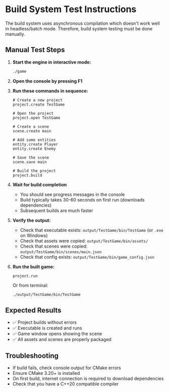 # Build System Test Instructions

The build system uses asynchronous compilation which doesn't work well in headless/batch mode.
Therefore, build system testing must be done manually.

## Manual Test Steps

1. **Start the engine in interactive mode:**
   ```bash
   ./game
   ```

2. **Open the console by pressing F1**

3. **Run these commands in sequence:**
   ```
   # Create a new project
   project.create TestGame
   
   # Open the project
   project.open TestGame
   
   # Create a scene
   scene.create main
   
   # Add some entities
   entity.create Player
   entity.create Enemy
   
   # Save the scene
   scene.save main
   
   # Build the project
   project.build
   ```

4. **Wait for build completion**
   - You should see progress messages in the console
   - Build typically takes 30-60 seconds on first run (downloads dependencies)
   - Subsequent builds are much faster

5. **Verify the output:**
   - Check that executable exists: `output/TestGame/bin/TestGame` (or `.exe` on Windows)
   - Check that assets were copied: `output/TestGame/bin/assets/`
   - Check that scenes were copied: `output/TestGame/bin/scenes/main.json`
   - Check that config exists: `output/TestGame/bin/game_config.json`

6. **Run the built game:**
   ```
   project.run
   ```
   Or from terminal:
   ```bash
   ./output/TestGame/bin/TestGame
   ```

## Expected Results

- ✅ Project builds without errors
- ✅ Executable is created and runs
- ✅ Game window opens showing the scene
- ✅ All assets and scenes are properly packaged

## Troubleshooting

- If build fails, check console output for CMake errors
- Ensure CMake 3.20+ is installed
- On first build, internet connection is required to download dependencies
- Check that you have a C++20 compatible compiler